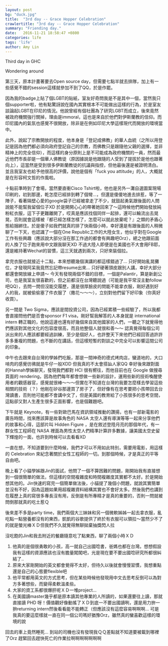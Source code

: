 ```yaml
---
layout: post
bg: "duck.jpg"
title:  "3rd day -- Grace Hopper Celebration"
crawlertitle: "3rd day -- Grace Hopper Celebration"
summary: "Friending day."
date:   2016-11-21 18:58:47 +0800
categories: life
tags: 'life'
author: Amy Lin
---
```


Third day in GHC

Wondering around

第三天，原本計畫著要去Open source day，但需要七點半就去排隊，加上有一些感覺不錯的session這樣就參加不到了QQ，於是作罷。

因為我的badge上貼了個LGBT的貼紙，室友好奇問我是不是其中一個，當然我只個supporter啦，他有點驚訝說在國內其實根本不可能做出這樣的行為，於是室友談論起LGBT在印尼的情況。他說曾經有個社團為了研究LGBT而成立，後來竟然被政府機關強行關掉，理由是immoral，這也是來自於他們對伊斯蘭教的信仰。而印尼國內的氣氛也感覺不很開放，除非是在例如印尼大學這樣現代而開放的環境當中。

此外，說起了宗教開放的程度，他本身是「登記成佛教」的華人血統（之所以用登記是因為他們都必須向政府登記自己的宗教，而佛教只是跟隨他父親的選擇，並非精神上的完全信仰），而這樣的身分原則上是不可能成為政府機關的一員，然而最近他們市長卻是一個華人佛教徒（原因據說是他跟隨的人受到了提拔於是他也跟著向上），這當然是受到很多伊斯蘭教徒的抗議與指控，但他最後還是被證明清白。並且我室友也給予他很高的評價，說他是個有「fuck you attitude」的人，大概就是在形容柯文哲的作風啦。

十點前準時到了會場，當然要直衝Cisco Tshirt啦，他也是另外一灘自選圖案現場印刷的，初到那邊，乾怎麼已經排到轉了個彎...，但還是傻傻地進去排惹，等了一陣子，看著隔壁心愛的google袋子已經被拿走了不少，就鼓起勇氣跟後面的人問說能不能幫我留個位子XD 於是開開心心的帶著她回來了～這時候他們開始發放純粉紅衣服，這下子更難離開了，哎真是應該找個同伴一起排，還可以輪流出去晃晃，否則就會這樣被『都已經怎樣怎樣了，怎麼可以就此放棄呢？』之類的矛盾心態給捆綁住。於是傻子如我們就真的排了快兩個小時，幸好還是有跟後面的人稍微聊了一下天，也認識了一個在One Republic工作的大陸女生，他似乎對在Google工作有些興趣（應該說大部分沒在那工作過的都會有興趣吧Orz），總之他跟前面的人換了位子跑來用中文跟我聊天XD 不過大陸人即便是在美國也不大會用FB耶，還是維持著Wechat的習慣，這三天就遇到兩次，只好來裝個拉。

拿完衣服也就接近十二點，本來想聽幾個演講的都這樣錯過了... 只好開始亂晃攤位，才發現阿呆我竟然忘記帶resume出來... 只好硬著頭皮跟別人講，幸好大部分都還會開放線上申請～ 今天有發現兩個不錯的目標，一個是Palantir，算是新創公司，也是我室友很喜歡的，但之前都沒在台灣聽說過（可能是我平常沒主動follow吧QQ），去問一問但沒能交履歷，還是很厚臉皮的問能不能拿衣服，剛好遇到好人的我，就被偷偷塞了件衣服了（撒花～～～），立刻對他們留下好印象（你真好收買）。

另一間是 Two Sigma，應該是間投資公司，因為已經累積一些經驗了，所以我都會直接問他們是否會sponsor F1 visa，剛好幫我解答的人本身就是 international intern 轉正職的，他說這邊也還有好幾個來自其他國家的人們，一聽之下就覺得他們應該對其他文化的包容度很高，而且他整個人就很和善～～ 認真覺得每個公司派出來的人應該都要經過訓練，至少是個好人，也許整天下來他們已經回答過許許多多重複的問題，也不斷的在講話，但這樣短暫的對談之中完全可以影響這間公司的印象。

中午也去跟來自台灣的學姊們吃飯，那是一間神奇的德式烤肉店，蠻道地的，大口啃肉的感覺彷彿就是牛仔一般XDD 但我真的不太會搭訕人家QQ 幸好後來跟對面的Hannah學姊聊天，發現我們都對 HCI 很有嚮往，而他目前也在 Google 做搜尋頁面的 rendering，因為他們每年都會想做一些新的設計，運用些新的技術喚醒使用者的觀感器官，感覺就很棒～～～但實在不知道在台灣的我要怎麼樣去學習這些相關的技術（？）他剛在矽谷那邊買了房子了，但好像有在思考要把小孩帶回去台灣讀書，否則他可能都不會講中文了，但是美國的教育給了小孩很多的思考空間，這點卻又對人生產生很多正面影響，也是個難題吧。

下午就是 Keynote，有一些對歐巴馬在資訊領域推動的讚揚，也有一部新電影的廣告時間，找來應該算是故事角色的 NASA 太空人還有導演等等一起來分享他們的故事和心得，這部片叫 Hidden Figure ，是在敘述登陸月亮的那個年代，有一群女性工程師在 NASA 裡面為男性太空人們精準計算許多數據，讓美國太空史留下輝煌的一面，也許到時候可以去看看XD 

一直在想，不知道要到什麼時候，我們才可以不用如此特別，需要用電影，用這樣的 Celebration 來紀念著關於女性工程師的一切。到那個時候，才是真正的平等自由吧。

晚上看了小貓學姊跟Jin的面試，他問了一個不算困難的問題，剛開始我有直接想到一個很簡單的做法，但這樣的空間複雜度和時間複雜度其實都不太好。於是開始想其他的。Jin快速的寫完一個簡單做法後，小貓提了幾個小問題，就說其實簡單並沒有不好，因為這題如果用超複雜資料結構其實也不會好太多。然後我們也講到在履歷上真的寫很多專長沒有用，反倒是有所專精才是真的重要的，否則一問就被問倒那就真的吃土惹Ｑ

後來差不多是party time，我們兩個大三妹妹和另一個微軟姊姊一起去拿衣服，亂吃點一點營養都沒有的東西，凱凱的谷歌提供了終於有衣服可以領拉～當然少不了的就是螢光棒ＸＤ但我們不久就覺得無聊拋棄抽獎閃人拉

沒吃飽的Jin和我去附近的餐廳隨意吃了點東西，聊了兩個小時ＸＤ

1. 他真的是個很勇敢的小孩，高一就自己出國唸書，爸媽也都在台灣。想想假設我有這樣的資源應該也沒有膽量闖闖吧，光是現在要不要出國唸研究所都很糾結了.. 
2. 原來大家剛開始的英文都會覺得不太好，但待久以後就會慢慢習慣，我想重點還是自己的心態要flexible吧
3. 他平常都用英文的方式思考，但在某些時候他發現用中文去思考反倒可以為對方多著想些，而變得柔軟溫柔些。
4. 大家的資工系都很爆肝呢ＸＤ一堆project...
5. 在美國讀master幾乎都是原本讀其他專業的人所讀的，如果還要往上讀，那就直接讀 PHD 呀！價值觀好像動搖了ＸＤ到底一不要出國讀咧，還是用力拚一拚returning intern然後看看能不能轉正（但應該沒有這麼容易啊啊啊… 可是我真的要這麼樣就一直在同一個公司嗎好猶豫Orz，雖然真的蠻喜歡這樣的環境的說

回去的車上竟然睡死... 到站的司機也沒有發現我ＱＱ差點就不知道要被載到哪裡了Orz
趕緊回去趕快死亡的作業拉啊啊啊啊啊啊啊
